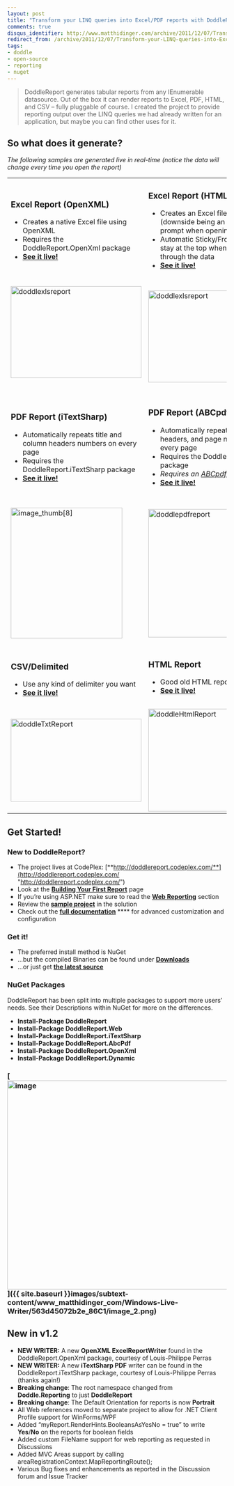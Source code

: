 ```yaml
---
layout: post
title: "Transform your LINQ queries into Excel/PDF reports with DoddleReport 1.2"
comments: true
disqus_identifier: http://www.matthidinger.com/archive/2011/12/07/Transform-your-LINQ-queries-into-ExcelPDF-reports-with-DoddleReport-1.aspx
redirect_from: /archive/2011/12/07/Transform-your-LINQ-queries-into-ExcelPDF-reports-with-DoddleReport-1.aspx/
tags: 
- doddle
- open-source
- reporting
- nuget
---
```

> DoddleReport generates tabular reports from any IEnumerable datasource. Out of the box it can render reports to Excel, PDF, HTML, and CSV – fully pluggable of course. I created the project to provide reporting output over the LINQ queries we had already written for an application, but maybe you can find other uses for it.

So what does it generate?
-------------------------

*The following samples are generated live in real-time (notice the data will change every time you open the report)*

<table>
<colgroup>
<col width="50%" />
<col width="50%" />
</colgroup>
<tbody>
<tr class="odd">
<td><h3 id="excel-report-openxml">Excel Report (OpenXML)</h3>
<ul>
<li>Creates a native Excel file using OpenXML</li>
<li>Requires the DoddleReport.OpenXml package</li>
<li><a href="http://doddle.matthidinger.com/Reporting/home/productreport.xlsx"><strong>See it live!</strong></a></li>
</ul></td>
<td><h3 id="excel-report-html">Excel Report (HTML)</h3>
<ul>
<li>Creates an Excel file using HTML (downside being an Excel security prompt when opening the report)</li>
<li>Automatic Sticky/Frozen Headers stay at the top when scrolling through the data</li>
<li><strong><a href="http://doddle.matthidinger.com/Reporting/home/productreport.xls">See it live!</a></strong></li>
</ul></td>
</tr>
<tr class="even">
<td><p><a href="http://download.codeplex.com/download?ProjectName=doddlereport&amp;DownloadId=204392"><img src="http://download.codeplex.com/download?ProjectName=doddlereport&amp;DownloadId=204393" title="doddlexlsreport" alt="doddlexlsreport" width="300" height="211" /></a><br />
<br />
</p></td>
<td><p><a href="http://download.codeplex.com/download?ProjectName=doddlereport&amp;DownloadId=204392"><img src="http://download.codeplex.com/download?ProjectName=doddlereport&amp;DownloadId=204393" title="doddlexlsreport" alt="doddlexlsreport" width="300" height="211" /></a></p></td>
</tr>
<tr class="odd">
<td><h3 id="pdf-report-itextsharp">PDF Report (iTextSharp)</h3>
<ul>
<li>Automatically repeats title and column headers numbers on every page</li>
<li>Requires the DoddleReport.iTextSharp package</li>
<li><a href="http://doddle.matthidinger.com/Reporting/home/productreport.pdf"><strong>See it live!</strong></a></li>
</ul>
<h3 id="section"></h3></td>
<td><h3 id="pdf-report-abcpdf">PDF Report (ABCpdf)</h3>
<ul>
<li>Automatically repeats title, column headers, and page numbers on every page</li>
<li>Requires the DoddleReport.AbcPdf package</li>
<li><em>Requires an</em> <a href="http://www.websupergoo.com/products.htm#pd"><em>ABCpdf license</em></a></li>
<li><a href="http://doddle.matthidinger.com/Reporting/abcpdf/productreport.pdf"><strong>See it live!</strong></a></li>
</ul>
<h3 id="section-1"></h3></td>
</tr>
<tr class="even">
<td><p><a href="{{ site.baseurl }}images/subtext-content/www_matthidinger_com/Windows-Live-Writer/563d45072b2e_86C1/image_thumb%5B8%5D_2.png"><img src="{{ site.baseurl }}images/subtext-content/www_matthidinger_com/Windows-Live-Writer/563d45072b2e_86C1/image_thumb%5B8%5D_thumb.png" title="image_thumb[8]" alt="image_thumb[8]" width="256" height="300" /></a></p></td>
<td><a href="http://download.codeplex.com/download?ProjectName=doddlereport&amp;DownloadId=204396"><img src="http://download.codeplex.com/download?ProjectName=doddlereport&amp;DownloadId=204397" title="doddlepdfreport" alt="doddlepdfreport" width="300" height="295" /></a></td>
</tr>
<tr class="odd">
<td><h3 id="csvdelimited">CSV/Delimited</h3>
<ul>
<li>Use any kind of delimiter you want</li>
<li><a href="http://doddle.matthidinger.com/Reporting/home/productreport.txt"><strong>See it live!</strong></a></li>
</ul></td>
<td><h3 id="html-report">HTML Report</h3>
<ul>
<li>Good old HTML report</li>
<li><a href="http://doddle.matthidinger.com/Reporting/home/productreport.html"><strong>See it live!</strong></a></li>
</ul>
<h3 id="section-2"></h3></td>
</tr>
<tr class="even">
<td><p><a href="http://download.codeplex.com/download?ProjectName=doddlereport&amp;DownloadId=204394"><img src="http://download.codeplex.com/download?ProjectName=doddlereport&amp;DownloadId=204395" title="doddleTxtReport" alt="doddleTxtReport" width="300" height="190" /></a></p></td>
<td><a href="http://download.codeplex.com/download?ProjectName=doddlereport&amp;DownloadId=204398"><img src="http://download.codeplex.com/download?ProjectName=doddlereport&amp;DownloadId=204399" title="doddleHtmlReport" alt="doddleHtmlReport" width="300" height="236" /></a></td>
</tr>
</tbody>
</table>

Get Started!
------------

### New to DoddleReport?

-   The project lives at CodePlex: [**http://doddlereport.codeplex.com/**](http://doddlereport.codeplex.com/ "http://doddlereport.codeplex.com/")
-   Look at the [**Building Your First Report**](http://doddlereport.codeplex.com/wikipage?title=Building%20your%20first%20report) page
-   If you’re using ASP.NET make sure to read the [**Web Reporting**](http://doddlereport.codeplex.com/wikipage?title=Web%20Reporting) section
-   Review the [**sample project**](http://doddlereport.codeplex.com/wikipage?title=Check%20out%20the%20sample%20project) in the solution
-   Check out the [**full documentation**](http://doddlereport.codeplex.com/documentation) **** for advanced customization and configuration

### Get it!

-   The preferred install method is NuGet
-   …but the compiled Binaries can be found under [**Downloads**](http://doddlereport.codeplex.com/releases/view/77983)
-   …or just get [**the latest source**](http://doddlereport.codeplex.com/SourceControl/list/changesets)

### NuGet Packages

DoddleReport has been split into multiple packages to support more users’ needs. See their Descriptions within NuGet for more on the differences.

-   **Install-Package DoddleReport**
-   **Install-Package DoddleReport.Web**
-   **Install-Package DoddleReport.iTextSharp**
-   **Install-Package DoddleReport.AbcPdf**
-   **Install-Package DoddleReport.OpenXml**
-   **Install-Package DoddleReport.Dynamic**

### [<img src="{{ site.baseurl }}images/subtext-content/www_matthidinger_com/Windows-Live-Writer/563d45072b2e_86C1/image_thumb.png" title="image" alt="image" width="625" height="480" />]({{ site.baseurl }}images/subtext-content/www_matthidinger_com/Windows-Live-Writer/563d45072b2e_86C1/image_2.png)

New in v1.2
-----------

-   **NEW WRITER:** A new **OpenXML ExcelReportWriter** found in the DoddleReport.OpenXml package, courtesy of Louis-Philippe Perras
-   **NEW WRITER:** A new **iTextSharp PDF** writer can be found in the DoddleReport.iTextSharp package, courtesy of Louis-Philippe Perras (thanks again!)
-   **Breaking change**: The root namespace changed from **Doddle.Reporting** to just **DoddleReport**
-   **Breaking change**: The Default Orientation for reports is now **Portrait**
-   All Web references moved to separate project to allow for .NET Client Profile support for WinForms/WPF
-   Added “myReport.RenderHints.BooleansAsYesNo = true” to write **Yes**/**No** on the reports for boolean fields
-   Added custom FileName support for web reporting as requested in Discussions
-   Added MVC Areas support by calling areaRegistrationContext.MapReportingRoute();
-   Various Bug fixes and enhancements as reported in the Discussion forum and Issue Tracker



